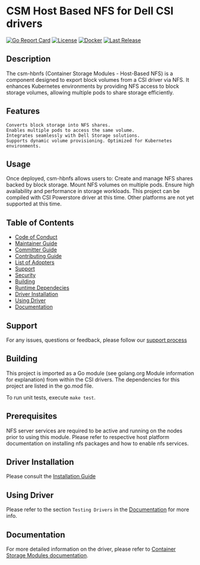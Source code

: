 # CSM Host Based NFS for Dell CSI drivers

[![Go Report Card](https://goreportcard.com/badge/github.com/dell/csm-hbnfs?style=flat-square)](https://goreportcard.com/report/github.com/dell/csm-hbnfs)
[![License](https://img.shields.io/github/license/dell/csm-hbnfs?style=flat-square&color=blue&label=License)](https://github.com/dell/csm-hbnfs/blob/master/LICENSE)
[![Docker](https://img.shields.io/docker/pulls/dellemc/csm-hbnfs.svg?logo=docker&style=flat-square&label=Pulls)](https://hub.docker.com/r/dellemc/csm-hbnfs)
[![Last Release](https://img.shields.io/github/v/release/dell/csm-hbnfs?label=Latest&style=flat-square&logo=go)](https://github.com/dell/csm-hbnfs/releases)


## Description
The csm-hbnfs (Container Storage Modules - Host-Based NFS) is a component designed to export block volumes from a CSI driver via NFS. It enhances Kubernetes environments by providing NFS access to block storage volumes, allowing multiple pods to share storage efficiently.

## Features
    Converts block storage into NFS shares. 
    Enables multiple pods to access the same volume. 
    Integrates seamlessly with Dell Storage solutions. 
    Supports dynamic volume provisioning. Optimized for Kubernetes environments.

## Usage
Once deployed, csm-hbnfs allows users to: 
    Create and manage NFS shares backed by block storage. 
    Mount NFS volumes on multiple pods. 
    Ensure high availability and performance in storage workloads. 
    This project can be compiled with CSI Powerstore driver at this time. Other platforms are not yet supported at this time.

## Table of Contents

* [Code of Conduct](https://github.com/dell/csm/blob/main/docs/CODE_OF_CONDUCT.md)
* [Maintainer Guide](https://github.com/dell/csm/blob/main/docs/MAINTAINER_GUIDE.md)
* [Committer Guide](https://github.com/dell/csm/blob/main/docs/COMMITTER_GUIDE.md)
* [Contributing Guide](https://github.com/dell/csm/blob/main/docs/CONTRIBUTING.md)
* [List of Adopters](https://github.com/dell/csm/blob/main/docs/ADOPTERS.md)
* [Support](#support)
* [Security](https://github.com/dell/csm/blob/main/docs/SECURITY.md)
* [Building](#building)
* [Runtime Dependecies](#runtime-dependencies)
* [Driver Installation](#driver-installation)
* [Using Driver](#using-driver)
* [Documentation](#documentation)

## Support
For any issues, questions or feedback, please follow our [support process](https://github.com/dell/csm/blob/main/docs/SUPPORT.md)

## Building
This project is imported as a Go module (see golang.org Module information for explanation) from within the CSI drivers.
The dependencies for this project are listed in the go.mod file.

To run unit tests, execute `make test`.

## Prerequisites

NFS server services are required to be active and running on the nodes prior to using this module. 
Please refer to respective host platform documentation on installing nfs packages and how to enable nfs services. 

## Driver Installation
Please consult the [Installation Guide](https://dell.github.io/csm-docs/docs/deployment/)

## Using Driver
Please refer to the section `Testing Drivers` in the [Documentation](https://dell.github.io/csm-docs/docs/csidriver/test/) for more info.

## Documentation
For more detailed information on the driver, please refer to [Container Storage Modules documentation](https://dell.github.io/csm-docs/).
